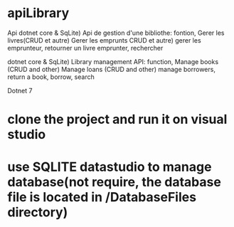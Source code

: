 # apiLibrary
Api dotnet core &amp; SqLite) Api de gestion d'une bibliothe: fontion, Gerer les livres(CRUD et autre) Gerer
les emprunts CRUD et autre) gerer les emprunteur,
retourner un livre emprunter, rechercher

dotnet core &amp; SqLite) Library management API: function, Manage books (CRUD and other) Manage
loans (CRUD and other) manage borrowers,
return a book, borrow, search

Dotnet 7

# clone the project and run it on visual studio
# use SQLITE datastudio to manage database(not require, the database file is located in /DatabaseFiles directory)
